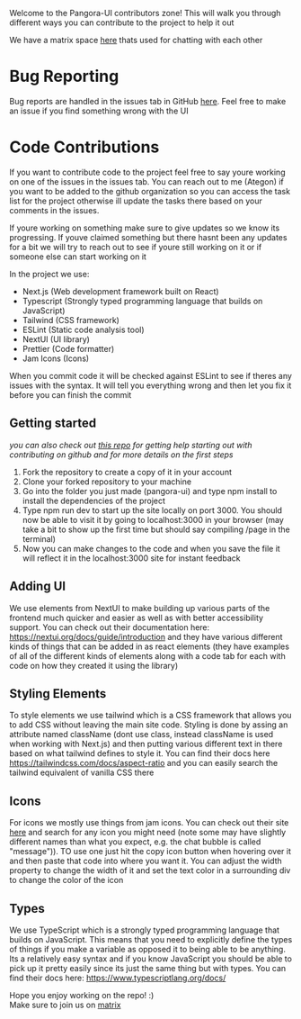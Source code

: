 Welcome to the Pangora-UI contributors zone! This will walk you through different ways you can contribute to the project to help it out

We have a matrix space [here](https://matrix.to/#/#pangora:matrix.org) thats used for chatting with each other

# Bug Reporting
Bug reports are handled in the issues tab in GitHub [here](https://github.com/PangoraWeb/pangora-ui/issues). Feel free to make an issue if you find something wrong with the UI

# Code Contributions
If you want to contribute code to the project feel free to say youre working on one of the issues in the issues tab. You can reach out to me (Ategon) if you want to be added to the github organization so you can access the task list for the project otherwise ill update the tasks there based on your comments in the issues.

If youre working on something make sure to give updates so we know its progressing. If youve claimed something but there hasnt been any updates for a bit we will try to reach out to see if youre still working on it or if someone else can start working on it

In the project we use:
- Next.js (Web development framework built on React)
- Typescript (Strongly typed programming language that builds on JavaScript)
- Tailwind (CSS framework)
- ESLint (Static code analysis tool)
- NextUI (UI library)
- Prettier (Code formatter)
- Jam Icons (Icons)

When you commit code it will be checked against ESLint to see if theres any issues with the syntax. It will tell you everything wrong and then let you fix it before you can finish the commit

## Getting started
*you can also check out [this repo](https://github.com/firstcontributions/first-contributions) for getting help starting out with contributing on github and for more details on the first steps*
1. Fork the repository to create a copy of it in your account 
2. Clone your forked repository to your machine
3. Go into the folder you just made (pangora-ui) and type npm install to install the dependencies of the project
4. Type npm run dev to start up the site locally on port 3000. You should now be able to visit it by going to localhost:3000 in your browser (may take a bit to show up the first time but should say compiling /page in the terminal)
5. Now you can make changes to the code and when you save the file it will reflect it in the localhost:3000 site for instant feedback

## Adding UI
We use elements from NextUI to make building up various parts of the frontend much quicker and easier as well as with better accessibility support. You can check out their documentation here: https://nextui.org/docs/guide/introduction and they have various different kinds of things that can be added in as react elements (they have examples of all of the different kinds of elements along with a code tab for each with code on how they created it using the library)

## Styling Elements
To style elements we use tailwind which is a CSS framework that allows you to add CSS without leaving the main site code. Styling is done by assing an attribute named className (dont use class, instead className is used when working with Next.js) and then putting various different text in there based on what tailwind defines to style it. You can find their docs here https://tailwindcss.com/docs/aspect-ratio and you can easily search the tailwind equivalent of vanilla CSS there

## Icons
For icons we mostly use things from jam icons. You can check out their site [here](https://jam-icons.com/) and search for any icon you might need (note some may have slightly different names than what you expect, e.g. the chat bubble is called "message")). TO use one just hit the copy icon button when hovering over it and then paste that code into where you want it. You can adjust the width property to change the width of it and set the text color in a surrounding div to change the color of the icon

## Types
We use TypeScript which is a strongly typed programming language that builds on JavaScript. This means that you need to explicitly define the types of things if you make a variable as opposed it to being able to be anything. Its a relatively easy syntax and if you know JavaScript you should be able to pick up it pretty easily since its just the same thing but with types. You can find their docs here: https://www.typescriptlang.org/docs/

Hope you enjoy working on the repo! :)  
Make sure to join us on [matrix](https://matrix.to/#/#pangora:matrix.org)
